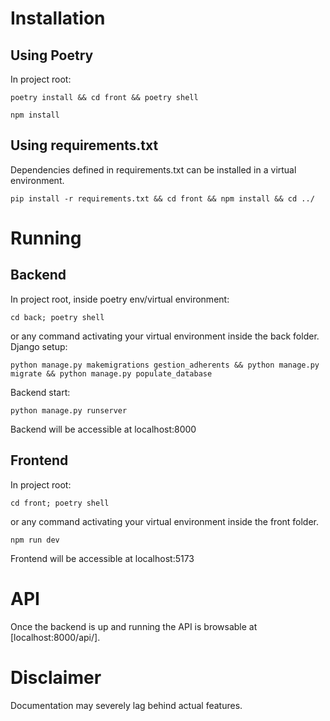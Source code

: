 # Installation
## Using Poetry
In project root:
```commandline
poetry install && cd front && poetry shell
```
```commandline
npm install
```
## Using requirements.txt
Dependencies defined in requirements.txt can be installed in a virtual environment.
```commandline
pip install -r requirements.txt && cd front && npm install && cd ../
```

# Running
## Backend
In project root, inside poetry env/virtual environment:
```commandline
cd back; poetry shell 
```
or any command activating your virtual environment inside the back folder.
Django setup:
```commandline
python manage.py makemigrations gestion_adherents && python manage.py migrate && python manage.py populate_database
```
Backend start:
```commandline
python manage.py runserver
```
Backend will be accessible at localhost:8000
## Frontend
In project root:
```commandline
cd front; poetry shell
```
or any command activating your virtual environment inside the front folder.
```commandline
npm run dev
```
Frontend will be accessible at localhost:5173

# API
Once the backend is up and running the API is browsable at [localhost:8000/api/].

# Disclaimer
Documentation may severely lag behind actual features.
